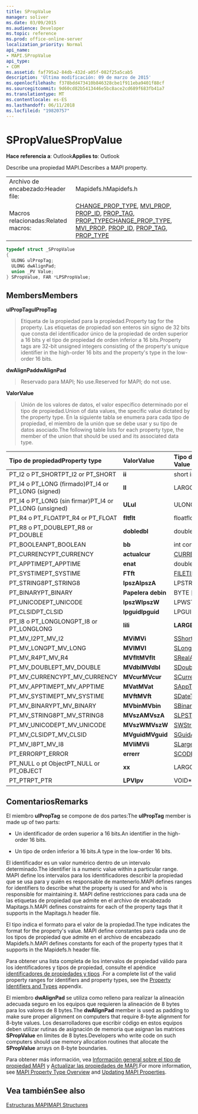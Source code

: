 ```yaml
---
title: SPropValue
manager: soliver
ms.date: 03/09/2015
ms.audience: Developer
ms.topic: reference
ms.prod: office-online-server
localization_priority: Normal
api_name:
- MAPI.SPropValue
api_type:
- COM
ms.assetid: faf795a2-84db-432d-a05f-082f25a5cab5
description: 'Última modificación: 09 de marzo de 2015'
ms.openlocfilehash: f378bdd473410b846328cbe1f911eba9401f88cf
ms.sourcegitcommit: 9d60cd82b5413446e5bc8ace2cd689f683fb41a7
ms.translationtype: MT
ms.contentlocale: es-ES
ms.lasthandoff: 06/11/2018
ms.locfileid: "19820757"
---
```

# <a name="spropvalue"></a><span data-ttu-id="c0f23-103">SPropValue</span><span class="sxs-lookup"><span data-stu-id="c0f23-103">SPropValue</span></span>

  
  
<span data-ttu-id="c0f23-104">**Hace referencia a**: Outlook</span><span class="sxs-lookup"><span data-stu-id="c0f23-104">**Applies to**: Outlook</span></span> 
  
<span data-ttu-id="c0f23-105">Describe una propiedad MAPI.</span><span class="sxs-lookup"><span data-stu-id="c0f23-105">Describes a MAPI property.</span></span>
  
|||
|:-----|:-----|
|<span data-ttu-id="c0f23-106">Archivo de encabezado:</span><span class="sxs-lookup"><span data-stu-id="c0f23-106">Header file:</span></span>  <br/> |<span data-ttu-id="c0f23-107">Mapidefs.h</span><span class="sxs-lookup"><span data-stu-id="c0f23-107">Mapidefs.h</span></span>  <br/> |
|<span data-ttu-id="c0f23-108">Macros relacionadas:</span><span class="sxs-lookup"><span data-stu-id="c0f23-108">Related macros:</span></span>  <br/> |<span data-ttu-id="c0f23-109">[CHANGE_PROP_TYPE](change_prop_type.md), [MVI_PROP](mvi_prop.md), [PROP_ID](prop_id.md), [PROP_TAG](prop_tag.md), [PROP_TYPE](prop_type.md)</span><span class="sxs-lookup"><span data-stu-id="c0f23-109">[CHANGE_PROP_TYPE](change_prop_type.md), [MVI_PROP](mvi_prop.md), [PROP_ID](prop_id.md), [PROP_TAG](prop_tag.md), [PROP_TYPE](prop_type.md)</span></span> <br/> |
   
```cpp
typedef struct _SPropValue
{
  ULONG ulPropTag;
  ULONG dwAlignPad;
  union _PV Value;
} SPropValue, FAR *LPSPropValue;

```

## <a name="members"></a><span data-ttu-id="c0f23-110">Members</span><span class="sxs-lookup"><span data-stu-id="c0f23-110">Members</span></span>

 <span data-ttu-id="c0f23-111">**ulPropTag**</span><span class="sxs-lookup"><span data-stu-id="c0f23-111">**ulPropTag**</span></span>
  
> <span data-ttu-id="c0f23-112">Etiqueta de la propiedad para la propiedad.</span><span class="sxs-lookup"><span data-stu-id="c0f23-112">Property tag for the property.</span></span> <span data-ttu-id="c0f23-113">Las etiquetas de propiedad son enteros sin signo de 32 bits que consta del identificador único de la propiedad de orden superior a 16 bits y el tipo de propiedad de orden inferior a 16 bits.</span><span class="sxs-lookup"><span data-stu-id="c0f23-113">Property tags are 32-bit unsigned integers consisting of the property's unique identifier in the high-order 16 bits and the property's type in the low-order 16 bits.</span></span>
    
 <span data-ttu-id="c0f23-114">**dwAlignPad**</span><span class="sxs-lookup"><span data-stu-id="c0f23-114">**dwAlignPad**</span></span>
  
> <span data-ttu-id="c0f23-115">Reservado para MAPI; No use.</span><span class="sxs-lookup"><span data-stu-id="c0f23-115">Reserved for MAPI; do not use.</span></span> 
    
 <span data-ttu-id="c0f23-116">**Valor**</span><span class="sxs-lookup"><span data-stu-id="c0f23-116">**Value**</span></span>
  
> <span data-ttu-id="c0f23-117">Unión de los valores de datos, el valor específico determinado por el tipo de propiedad.</span><span class="sxs-lookup"><span data-stu-id="c0f23-117">Union of data values, the specific value dictated by the property type.</span></span> <span data-ttu-id="c0f23-118">En la siguiente tabla se enumera para cada tipo de propiedad, el miembro de la unión que se debe usar y su tipo de datos asociado.</span><span class="sxs-lookup"><span data-stu-id="c0f23-118">The following table lists for each property type, the member of the union that should be used and its associated data type.</span></span>
    
|<span data-ttu-id="c0f23-119">**Tipo de propiedad**</span><span class="sxs-lookup"><span data-stu-id="c0f23-119">**Property type**</span></span>|<span data-ttu-id="c0f23-120">**Valor**</span><span class="sxs-lookup"><span data-stu-id="c0f23-120">**Value**</span></span>|<span data-ttu-id="c0f23-121">**Tipo de datos del valor**</span><span class="sxs-lookup"><span data-stu-id="c0f23-121">**Data type of Value**</span></span>|
|:-----|:-----|:-----|
|<span data-ttu-id="c0f23-122">PT_I2 o PT_SHORT</span><span class="sxs-lookup"><span data-stu-id="c0f23-122">PT_I2 or PT_SHORT</span></span>  <br/> |<span data-ttu-id="c0f23-123">**i**</span><span class="sxs-lookup"><span data-stu-id="c0f23-123">**i**</span></span> <br/> |<span data-ttu-id="c0f23-124">short int</span><span class="sxs-lookup"><span data-stu-id="c0f23-124">short int</span></span>  <br/> |
|<span data-ttu-id="c0f23-125">PT_I4 o PT_LONG (firmado)</span><span class="sxs-lookup"><span data-stu-id="c0f23-125">PT_I4 or PT_LONG (signed)</span></span>  <br/> |<span data-ttu-id="c0f23-126">**l**</span><span class="sxs-lookup"><span data-stu-id="c0f23-126">**l**</span></span> <br/> |<span data-ttu-id="c0f23-127">LARGO</span><span class="sxs-lookup"><span data-stu-id="c0f23-127">LONG</span></span>  <br/> |
|<span data-ttu-id="c0f23-128">PT_I4 o PT_LONG (sin firmar)</span><span class="sxs-lookup"><span data-stu-id="c0f23-128">PT_I4 or PT_LONG (unsigned)</span></span>  <br/> |<span data-ttu-id="c0f23-129">**UL**</span><span class="sxs-lookup"><span data-stu-id="c0f23-129">**ul**</span></span> <br/> |<span data-ttu-id="c0f23-130">ULONG</span><span class="sxs-lookup"><span data-stu-id="c0f23-130">ULONG</span></span>  <br/> |
|<span data-ttu-id="c0f23-131">PT_R4 o PT_FLOAT</span><span class="sxs-lookup"><span data-stu-id="c0f23-131">PT_R4 or PT_FLOAT</span></span>  <br/> |<span data-ttu-id="c0f23-132">**flt**</span><span class="sxs-lookup"><span data-stu-id="c0f23-132">**flt**</span></span> <br/> |<span data-ttu-id="c0f23-133">float</span><span class="sxs-lookup"><span data-stu-id="c0f23-133">float</span></span>  <br/> |
|<span data-ttu-id="c0f23-134">PT_R8 o PT_DOUBLE</span><span class="sxs-lookup"><span data-stu-id="c0f23-134">PT_R8 or PT_DOUBLE</span></span>  <br/> |<span data-ttu-id="c0f23-135">**doble**</span><span class="sxs-lookup"><span data-stu-id="c0f23-135">**dbl**</span></span> <br/> |<span data-ttu-id="c0f23-136">double</span><span class="sxs-lookup"><span data-stu-id="c0f23-136">double</span></span>  <br/> |
|<span data-ttu-id="c0f23-137">PT_BOOLEAN</span><span class="sxs-lookup"><span data-stu-id="c0f23-137">PT_BOOLEAN</span></span>  <br/> |<span data-ttu-id="c0f23-138">**b**</span><span class="sxs-lookup"><span data-stu-id="c0f23-138">**b**</span></span> <br/> |<span data-ttu-id="c0f23-139">int corto sin firmar</span><span class="sxs-lookup"><span data-stu-id="c0f23-139">unsigned short int</span></span>  <br/> |
|<span data-ttu-id="c0f23-140">PT_CURRENCY</span><span class="sxs-lookup"><span data-stu-id="c0f23-140">PT_CURRENCY</span></span>  <br/> |<span data-ttu-id="c0f23-141">**actual**</span><span class="sxs-lookup"><span data-stu-id="c0f23-141">**cur**</span></span> <br/> |[<span data-ttu-id="c0f23-142">CURRENCY</span><span class="sxs-lookup"><span data-stu-id="c0f23-142">CURRENCY</span></span>](currency.md) <br/> |
|<span data-ttu-id="c0f23-143">PT_APPTIME</span><span class="sxs-lookup"><span data-stu-id="c0f23-143">PT_APPTIME</span></span>  <br/> |<span data-ttu-id="c0f23-144">**en**</span><span class="sxs-lookup"><span data-stu-id="c0f23-144">**at**</span></span> <br/> |<span data-ttu-id="c0f23-145">double</span><span class="sxs-lookup"><span data-stu-id="c0f23-145">double</span></span>  <br/> |
|<span data-ttu-id="c0f23-146">PT_SYSTIME</span><span class="sxs-lookup"><span data-stu-id="c0f23-146">PT_SYSTIME</span></span>  <br/> |<span data-ttu-id="c0f23-147">**FT**</span><span class="sxs-lookup"><span data-stu-id="c0f23-147">**ft**</span></span> <br/> |[<span data-ttu-id="c0f23-148">FILETIME</span><span class="sxs-lookup"><span data-stu-id="c0f23-148">FILETIME</span></span>](filetime.md) <br/> |
|<span data-ttu-id="c0f23-149">PT_STRING8</span><span class="sxs-lookup"><span data-stu-id="c0f23-149">PT_STRING8</span></span>  <br/> |<span data-ttu-id="c0f23-150">**lpszA**</span><span class="sxs-lookup"><span data-stu-id="c0f23-150">**lpszA**</span></span> <br/> |<span data-ttu-id="c0f23-151">LPSTR</span><span class="sxs-lookup"><span data-stu-id="c0f23-151">LPSTR</span></span>  <br/> |
|<span data-ttu-id="c0f23-152">PT_BINARY</span><span class="sxs-lookup"><span data-stu-id="c0f23-152">PT_BINARY</span></span>  <br/> |<span data-ttu-id="c0f23-153">**Papelera de**</span><span class="sxs-lookup"><span data-stu-id="c0f23-153">**bin**</span></span> <br/> |<span data-ttu-id="c0f23-154">BYTE [matriz]</span><span class="sxs-lookup"><span data-stu-id="c0f23-154">BYTE [array]</span></span>  <br/> |
|<span data-ttu-id="c0f23-155">PT_UNICODE</span><span class="sxs-lookup"><span data-stu-id="c0f23-155">PT_UNICODE</span></span>  <br/> |<span data-ttu-id="c0f23-156">**lpszW**</span><span class="sxs-lookup"><span data-stu-id="c0f23-156">**lpszW**</span></span> <br/> |<span data-ttu-id="c0f23-157">LPWSTR</span><span class="sxs-lookup"><span data-stu-id="c0f23-157">LPWSTR</span></span>  <br/> |
|<span data-ttu-id="c0f23-158">PT_CLSID</span><span class="sxs-lookup"><span data-stu-id="c0f23-158">PT_CLSID</span></span>  <br/> |<span data-ttu-id="c0f23-159">**lpguid**</span><span class="sxs-lookup"><span data-stu-id="c0f23-159">**lpguid**</span></span> <br/> |<span data-ttu-id="c0f23-160">LPGUID</span><span class="sxs-lookup"><span data-stu-id="c0f23-160">LPGUID</span></span>  <br/> |
|<span data-ttu-id="c0f23-161">PT_I8 o PT_LONGLONG</span><span class="sxs-lookup"><span data-stu-id="c0f23-161">PT_I8 or PT_LONGLONG</span></span>  <br/> |<span data-ttu-id="c0f23-162">**li**</span><span class="sxs-lookup"><span data-stu-id="c0f23-162">**li**</span></span> <br/> |<span data-ttu-id="c0f23-163">**LARGE_INTEGER**</span><span class="sxs-lookup"><span data-stu-id="c0f23-163">**LARGE_INTEGER**</span></span> <br/> |
|<span data-ttu-id="c0f23-164">PT_MV_I2</span><span class="sxs-lookup"><span data-stu-id="c0f23-164">PT_MV_I2</span></span>  <br/> |<span data-ttu-id="c0f23-165">**MVi**</span><span class="sxs-lookup"><span data-stu-id="c0f23-165">**MVi**</span></span> <br/> |[<span data-ttu-id="c0f23-166">SShortArray</span><span class="sxs-lookup"><span data-stu-id="c0f23-166">SShortArray</span></span>](sshortarray.md) <br/> |
|<span data-ttu-id="c0f23-167">PT_MV_LONG</span><span class="sxs-lookup"><span data-stu-id="c0f23-167">PT_MV_LONG</span></span>  <br/> |<span data-ttu-id="c0f23-168">**MVI**</span><span class="sxs-lookup"><span data-stu-id="c0f23-168">**MVI**</span></span> <br/> |[<span data-ttu-id="c0f23-169">SLongArray</span><span class="sxs-lookup"><span data-stu-id="c0f23-169">SLongArray</span></span>](slongarray.md) <br/> |
|<span data-ttu-id="c0f23-170">PT_MV_R4</span><span class="sxs-lookup"><span data-stu-id="c0f23-170">PT_MV_R4</span></span>  <br/> |<span data-ttu-id="c0f23-171">**MVflt**</span><span class="sxs-lookup"><span data-stu-id="c0f23-171">**MVflt**</span></span> <br/> |[<span data-ttu-id="c0f23-172">SRealArray</span><span class="sxs-lookup"><span data-stu-id="c0f23-172">SRealArray</span></span>](srealarray.md) <br/> |
|<span data-ttu-id="c0f23-173">PT_MV_DOUBLE</span><span class="sxs-lookup"><span data-stu-id="c0f23-173">PT_MV_DOUBLE</span></span>  <br/> |<span data-ttu-id="c0f23-174">**MVdbl**</span><span class="sxs-lookup"><span data-stu-id="c0f23-174">**MVdbl**</span></span> <br/> |[<span data-ttu-id="c0f23-175">SDoubleArray</span><span class="sxs-lookup"><span data-stu-id="c0f23-175">SDoubleArray</span></span>](sdoublearray.md) <br/> |
|<span data-ttu-id="c0f23-176">PT_MV_CURRENCY</span><span class="sxs-lookup"><span data-stu-id="c0f23-176">PT_MV_CURRENCY</span></span>  <br/> |<span data-ttu-id="c0f23-177">**MVcur**</span><span class="sxs-lookup"><span data-stu-id="c0f23-177">**MVcur**</span></span> <br/> |[<span data-ttu-id="c0f23-178">SCurrencyArray</span><span class="sxs-lookup"><span data-stu-id="c0f23-178">SCurrencyArray</span></span>](scurrencyarray.md) <br/> |
|<span data-ttu-id="c0f23-179">PT_MV_APPTIME</span><span class="sxs-lookup"><span data-stu-id="c0f23-179">PT_MV_APPTIME</span></span>  <br/> |<span data-ttu-id="c0f23-180">**MVat**</span><span class="sxs-lookup"><span data-stu-id="c0f23-180">**MVat**</span></span> <br/> |[<span data-ttu-id="c0f23-181">SAppTimeArray</span><span class="sxs-lookup"><span data-stu-id="c0f23-181">SAppTimeArray</span></span>](sapptimearray.md) <br/> |
|<span data-ttu-id="c0f23-182">PT_MV_SYSTIME</span><span class="sxs-lookup"><span data-stu-id="c0f23-182">PT_MV_SYSTIME</span></span>  <br/> |<span data-ttu-id="c0f23-183">**MVft**</span><span class="sxs-lookup"><span data-stu-id="c0f23-183">**MVft**</span></span> <br/> |[<span data-ttu-id="c0f23-184">SDateTimeArray</span><span class="sxs-lookup"><span data-stu-id="c0f23-184">SDateTimeArray</span></span>](sdatetimearray.md) <br/> |
|<span data-ttu-id="c0f23-185">PT_MV_BINARY</span><span class="sxs-lookup"><span data-stu-id="c0f23-185">PT_MV_BINARY</span></span>  <br/> |<span data-ttu-id="c0f23-186">**MVbin**</span><span class="sxs-lookup"><span data-stu-id="c0f23-186">**MVbin**</span></span> <br/> |[<span data-ttu-id="c0f23-187">SBinaryArray</span><span class="sxs-lookup"><span data-stu-id="c0f23-187">SBinaryArray</span></span>](sbinaryarray.md) <br/> |
|<span data-ttu-id="c0f23-188">PT_MV_STRING8</span><span class="sxs-lookup"><span data-stu-id="c0f23-188">PT_MV_STRING8</span></span>  <br/> |<span data-ttu-id="c0f23-189">**MVszA**</span><span class="sxs-lookup"><span data-stu-id="c0f23-189">**MVszA**</span></span> <br/> |[<span data-ttu-id="c0f23-190">SLPSTRArray</span><span class="sxs-lookup"><span data-stu-id="c0f23-190">SLPSTRArray</span></span>](slpstrarray.md) <br/> |
|<span data-ttu-id="c0f23-191">PT_MV_UNICODE</span><span class="sxs-lookup"><span data-stu-id="c0f23-191">PT_MV_UNICODE</span></span>  <br/> |<span data-ttu-id="c0f23-192">**MVszW**</span><span class="sxs-lookup"><span data-stu-id="c0f23-192">**MVszW**</span></span> <br/> |[<span data-ttu-id="c0f23-193">SWStringArray</span><span class="sxs-lookup"><span data-stu-id="c0f23-193">SWStringArray</span></span>](swstringarray.md) <br/> |
|<span data-ttu-id="c0f23-194">PT_MV_CLSID</span><span class="sxs-lookup"><span data-stu-id="c0f23-194">PT_MV_CLSID</span></span>  <br/> |<span data-ttu-id="c0f23-195">**MVguid**</span><span class="sxs-lookup"><span data-stu-id="c0f23-195">**MVguid**</span></span> <br/> |[<span data-ttu-id="c0f23-196">SGuidArray</span><span class="sxs-lookup"><span data-stu-id="c0f23-196">SGuidArray</span></span>](sguidarray.md) <br/> |
|<span data-ttu-id="c0f23-197">PT_MV_I8</span><span class="sxs-lookup"><span data-stu-id="c0f23-197">PT_MV_I8</span></span>  <br/> |<span data-ttu-id="c0f23-198">**MVli**</span><span class="sxs-lookup"><span data-stu-id="c0f23-198">**MVli**</span></span> <br/> |[<span data-ttu-id="c0f23-199">SLargeIntegerArray</span><span class="sxs-lookup"><span data-stu-id="c0f23-199">SLargeIntegerArray</span></span>](slargeintegerarray.md) <br/> |
|<span data-ttu-id="c0f23-200">PT_ERROR</span><span class="sxs-lookup"><span data-stu-id="c0f23-200">PT_ERROR</span></span>  <br/> |<span data-ttu-id="c0f23-201">**err**</span><span class="sxs-lookup"><span data-stu-id="c0f23-201">**err**</span></span> <br/> |[<span data-ttu-id="c0f23-202">SCODE</span><span class="sxs-lookup"><span data-stu-id="c0f23-202">SCODE</span></span>](scode.md) <br/> |
|<span data-ttu-id="c0f23-203">PT_NULL o pt Object</span><span class="sxs-lookup"><span data-stu-id="c0f23-203">PT_NULL or PT_OBJECT</span></span>  <br/> |<span data-ttu-id="c0f23-204">**x**</span><span class="sxs-lookup"><span data-stu-id="c0f23-204">**x**</span></span> <br/> |<span data-ttu-id="c0f23-205">LARGO</span><span class="sxs-lookup"><span data-stu-id="c0f23-205">LONG</span></span>  <br/> |
|<span data-ttu-id="c0f23-206">PT_PTR</span><span class="sxs-lookup"><span data-stu-id="c0f23-206">PT_PTR</span></span>  <br/> |<span data-ttu-id="c0f23-207">**LPV**</span><span class="sxs-lookup"><span data-stu-id="c0f23-207">**lpv**</span></span> <br/> |<span data-ttu-id="c0f23-208">VOID\*</span><span class="sxs-lookup"><span data-stu-id="c0f23-208">VOID \*</span></span>  <br/> |
   
## <a name="remarks"></a><span data-ttu-id="c0f23-209">Comentarios</span><span class="sxs-lookup"><span data-stu-id="c0f23-209">Remarks</span></span>

<span data-ttu-id="c0f23-210">El miembro **ulPropTag** se compone de dos partes:</span><span class="sxs-lookup"><span data-stu-id="c0f23-210">The **ulPropTag** member is made up of two parts:</span></span> 
  
- <span data-ttu-id="c0f23-211">Un identificador de orden superior a 16 bits.</span><span class="sxs-lookup"><span data-stu-id="c0f23-211">An identifier in the high-order 16 bits.</span></span>
    
- <span data-ttu-id="c0f23-212">Un tipo de orden inferior a 16 bits.</span><span class="sxs-lookup"><span data-stu-id="c0f23-212">A type in the low-order 16 bits.</span></span>
    
<span data-ttu-id="c0f23-213">El identificador es un valor numérico dentro de un intervalo determinado.</span><span class="sxs-lookup"><span data-stu-id="c0f23-213">The identifier is a numeric value within a particular range.</span></span> <span data-ttu-id="c0f23-214">MAPI define los intervalos para los identificadores describir la propiedad que se usa para y quién es responsable de mantenerlo.</span><span class="sxs-lookup"><span data-stu-id="c0f23-214">MAPI defines ranges for identifiers to describe what the property is used for and who is responsible for maintaining it.</span></span> <span data-ttu-id="c0f23-215">MAPI define restricciones para cada una de las etiquetas de propiedad que admite en el archivo de encabezado Mapitags.h.</span><span class="sxs-lookup"><span data-stu-id="c0f23-215">MAPI defines constraints for each of the property tags that it supports in the Mapitags.h header file.</span></span>
  
<span data-ttu-id="c0f23-216">El tipo indica el formato para el valor de la propiedad.</span><span class="sxs-lookup"><span data-stu-id="c0f23-216">The type indicates the format for the property's value.</span></span> <span data-ttu-id="c0f23-217">MAPI define constantes para cada uno de los tipos de propiedad que admite en el archivo de encabezado Mapidefs.h.</span><span class="sxs-lookup"><span data-stu-id="c0f23-217">MAPI defines constants for each of the property types that it supports in the Mapidefs.h header file.</span></span> 
  
<span data-ttu-id="c0f23-218">Para obtener una lista completa de los intervalos de propiedad válido para los identificadores y tipos de propiedad, consulte el apéndice [identificadores de propiedades y tipos](property-identifiers-and-types.md) .</span><span class="sxs-lookup"><span data-stu-id="c0f23-218">For a complete list of the valid property ranges for identifiers and property types, see the [Property Identifiers and Types](property-identifiers-and-types.md) appendix.</span></span> 
  
<span data-ttu-id="c0f23-219">El miembro **dwAlignPad** se utiliza como relleno para realizar la alineación adecuada seguro en los equipos que requieren la alineación de 8 bytes para los valores de 8 bytes.</span><span class="sxs-lookup"><span data-stu-id="c0f23-219">The **dwAlignPad** member is used as padding to make sure proper alignment on computers that require 8-byte alignment for 8-byte values.</span></span> <span data-ttu-id="c0f23-220">Los desarrolladores que escribir código en estos equipos deben utilizar rutinas de asignación de memoria que asignan las matrices **SPropValue** en límites de 8 bytes.</span><span class="sxs-lookup"><span data-stu-id="c0f23-220">Developers who write code on such computers should use memory allocation routines that allocate the **SPropValue** arrays on 8-byte boundaries.</span></span> 
  
<span data-ttu-id="c0f23-221">Para obtener más información, vea [Información general sobre el tipo de propiedad MAPI](mapi-property-type-overview.md) y [Actualizar las propiedades de MAPI](updating-mapi-properties.md).</span><span class="sxs-lookup"><span data-stu-id="c0f23-221">For more information, see [MAPI Property Type Overview](mapi-property-type-overview.md) and [Updating MAPI Properties](updating-mapi-properties.md).</span></span> 
  
## <a name="see-also"></a><span data-ttu-id="c0f23-222">Vea también</span><span class="sxs-lookup"><span data-stu-id="c0f23-222">See also</span></span>



[<span data-ttu-id="c0f23-223">Estructuras MAPI</span><span class="sxs-lookup"><span data-stu-id="c0f23-223">MAPI Structures</span></span>](mapi-structures.md)

